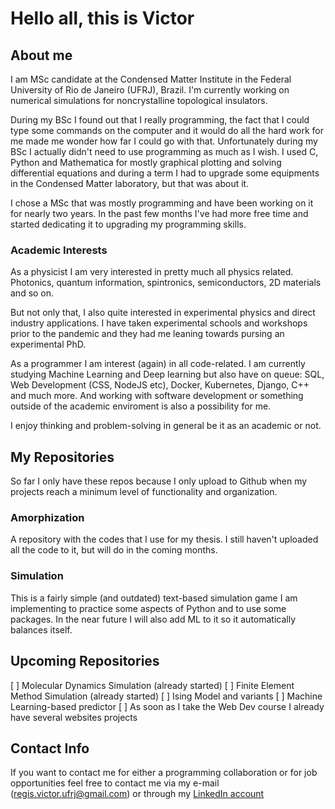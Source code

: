 # Hello all, this is Victor

## About me 

I am MSc candidate at the Condensed Matter Institute in the Federal University of Rio de Janeiro (UFRJ), Brazil. I'm currently working on numerical simulations for noncrystalline topological insulators.

During my BSc I found out that I really programming, the fact that I could type some commands on the computer and it would do all the hard work for me made me wonder how far I could go with that. Unfortunately during my BSc I actually didn't need to use programming as much as I wish. I used C, Python and Mathematica for mostly graphical plotting and solving differential equations and during a term I had to upgrade some equipments in the Condensed Matter laboratory, but that was about it.

I chose a MSc that was mostly programming and have been working on it for nearly two years. In the past few months I've had more free time and started dedicating it to upgrading my programming skills.



### Academic Interests

As a physicist I am very interested in pretty much all physics related. Photonics, quantum information, spintronics, semiconductors, 2D materials and so on.

But not only that, I also quite interested in experimental physics and direct industry applications. I have taken experimental schools and workshops prior to the pandemic and they had me leaning towards pursing an experimental PhD.

As a programmer I am interest (again) in all code-related. I am currently studying Machine Learning and Deep learning but also have on queue: SQL, Web Development (CSS, NodeJS etc), Docker, Kubernetes, Django, C++ and much more. And working with software development or something outside of the academic enviroment is also a possibility for me. 

I enjoy thinking and problem-solving in general be it as an academic or not.

## My Repositories

So far I only have these repos because I only upload to Github when my projects reach a minimum level of functionality and organization.

### Amorphization

A repository with the codes that I use for my thesis. I still haven't uploaded all the code to it, but will do in the coming months.

### Simulation

This is a fairly simple (and outdated) text-based simulation game I am implementing to practice some aspects of Python and to use some packages. In the near future I will also add ML to it so it automatically balances itself.

## Upcoming Repositories

[ ] Molecular Dynamics Simulation (already started)
[ ] Finite Element Method Simulation (already started)
[ ] Ising Model and variants
[ ] Machine Learning-based predictor 
[ ] As soon as I take the Web Dev course I already have several websites projects


## Contact Info

If you want to contact me for either a programming collaboration or for job opportunities feel free to contact me via my e-mail (regis.victor.ufrj@gmail.com) or through my [LinkedIn account](https://www.linkedin.com/in/victor-regis-2692a2208/)

<!---
Crowkk/Crowkk is a ✨ special ✨ repository because its `README.md` (this file) appears on your GitHub profile.
You can click the Preview link to take a look at your changes.
--->
